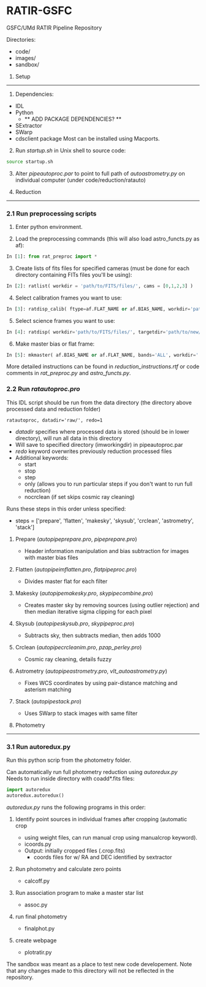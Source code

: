 RATIR-GSFC
==========

GSFC/UMd RATIR Pipeline Repository

Directories:
* code/ 
* images/
* sandbox/

1. Setup
--------
1. Dependencies:
* IDL
* Python
	- ** ADD PACKAGE DEPENDENCIES? **
* SExtractor
* SWarp
* cdsclient package
Most can be installed using Macports.

2. Run *startup.sh* in Unix shell to source code:
```bash
source startup.sh
```

3. Alter *pipeautoproc.par* to point to full path of *autoastrometry.py* on individual computer (under code/reduction/ratauto)

2. Reduction
------------
### 2.1 Run preprocessing scripts

1. Enter python environment.

2. Load the preprocessing commands (this will also load astro_functs.py as af):

```python
In [1]: from rat_preproc import *
```

3. Create lists of fits files for specified cameras (must be done for each directory containing FITs files you'll be using):

```python
In [2]: ratlist( workdir = 'path/to/FITS/files/', cams = [0,1,2,3] )
```

4. Select calibration frames you want to use:

```python
In [3]: ratdisp_calib( ftype=af.FLAT_NAME or af.BIAS_NAME, workdir='path/to/FITS/flats/', cams=[0,1,2,3], auto=True, amin=0.1, amax=0.8 )
```
	
5. Select science frames you want to use:

```python
In [4]: ratdisp( workdir='path/to/FITS/files/', targetdir='path/to/new/FITS/files/', cams=[0,1,2,3], auto=True )
```
	
6. Make master bias or flat frame:

```python
In [5]: mkmaster( af.BIAS_NAME or af.FLAT_NAME, bands='ALL', workdir='.', fmin=5 )
```
	
More detailed instructions can be found in *reduction_instructions.rtf* or code comments in *rat_preproc.py* and *astro_functs.py*.

### 2.2 Run *ratautoproc.pro*
This IDL script should be run from the data directory (the directory above processed data and reduction folder)

```IDL
ratautoproc, datadir='raw/', redo=1
```
	
* *datadir* specifies where processed data is stored (should be in lower directory), will run all data in this directory  
* Will save to specified directory (imworkingdir) in pipeautoproc.par
* *redo* keyword overwrites previously reduction processed files
* Additional keywords:
	- start
	- stop
	- step
	- only (allows you to run particular steps if you don't want to run full reduction)
	- nocrclean (if set skips cosmic ray cleaning)	
	
Runs these steps in this order unless specified:	
* steps = ['prepare', 'flatten', 'makesky', 'skysub', 'crclean', 'astrometry', 'stack']
		
1. Prepare (*autopipeprepare.pro*, *pipeprepare.pro*)
	- Header information manipulation and bias subtraction for images with master bias files
	
2. Flatten (*autopipeimflatten.pro*, *flatpipeproc.pro*)
	- Divides master flat for each filter
		
3. Makesky (*autopipemakesky.pro*, *skypipecombine.pro*)
	- Creates master sky by removing sources (using outlier rejection) and then median iterative sigma clipping for each pixel
		
4. Skysub (*autopipeskysub.pro*, *skypipeproc.pro*)
	- Subtracts sky, then subtracts median, then adds 1000
	
5. Crclean (*autopipecrcleanim.pro*, *pzap_perley.pro*)
	- Cosmic ray cleaning, details fuzzy
		
6. Astrometry (*autopipeastrometry.pro*, *vlt_autoastrometry.py*)
	- Fixes WCS coordinates by using pair-distance matching and asterism matching
	
7. Stack (*autopipestack.pro*)
	- Uses SWarp to stack images with same filter

3. Photometry
-------------
### 3.1 Run autoredux.py
Run this python scrip from the photometry folder.

Can automatically run full photometry reduction using *autoredux.py*  
Needs to run inside directory with coadd*.fits files:

```python
import autoredux
autoredux.autoredux()
```

*autoredux.py* runs the following programs in this order:

1. Identify point sources in individual frames after cropping (automatic crop
	- using weight files, can run manual crop using manualcrop keyword).
	- icoords.py
	- Output: initially cropped files (.crop.fits)
		- coords files for w/ RA and DEC identified by sextractor

2. Run photometry and calculate zero points
	- calcoff.py

3. Run association program to make a master star list
	- assoc.py

4. run final photometry
	- finalphot.py

5. create webpage
	- plotratir.py

The sandbox was meant as a place to test new code developement.  Note that any changes made to this directory will not be reflected in the repository.
